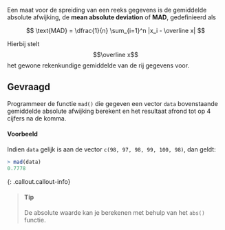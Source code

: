 Een maat voor de spreiding van een reeks gegevens is de gemiddelde absolute afwijking, de **mean absolute deviation** of **MAD**, gedefinieerd als

$$
    \text{MAD} = \dfrac{1}{n} \sum_{i=1}^n |x_i - \overline x|
$$

Hierbij stelt $$\overline x$$ het gewone rekenkundige gemiddelde van de rij gegevens voor.

## Gevraagd

Programmeer de functie `mad()` die gegeven een vector `data` bovenstaande gemiddelde absolute afwijking berekent en het resultaat afrond tot op 4 cijfers na de komma.

#### Voorbeeld

Indien `data` gelijk is aan de vector `c(98, 97, 98, 99, 100, 98)`, dan geldt:

```R
> mad(data)
0.7778
```

{: .callout.callout-info}
>#### Tip
>
> De absolute waarde kan je berekenen met behulp van het `abs()` functie.